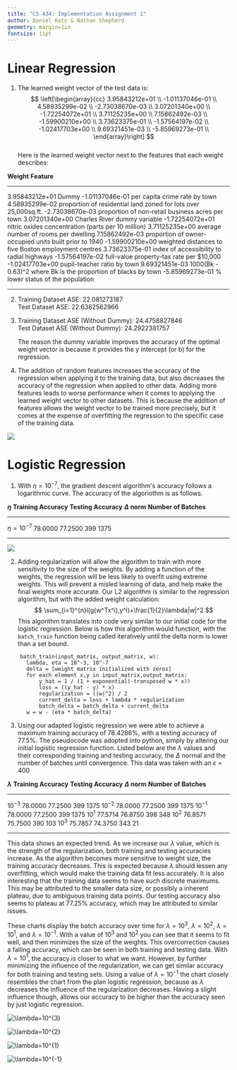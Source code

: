 ```yaml
---
title: "CS 434: Implementation Assignment 1"
author: Daniel Kato & Nathan Shepherd
geometry: margin=1in
fontsize: 11pt
---
```


# Linear Regression
1. The learned weight vector of the test data is:
            $$
            \left[\begin{array}{cc}
            3.95843212e+01 \\
            -1.01137046e-01 \\
            4.58935299e-02 \\
            -2.73038670e-03 \\
            3.07201340e+00 \\
            -1.72254072e+01 \\
            3.71125235e+00 \\
            7.15862492e-03 \\
            -1.59900210e+00 \\
            3.73623375e-01 \\
            -1.57564197e-02 \\
            -1.02417703e+00 \\
            9.69321451e-03 \\
            -5.85969273e-01 \\
            \end{array}\right]
            $$    
  Here is the learned weight vector next to the features that each weight describes:

**Weight**          **Feature**
-----------------   -----------------------------------------------------------------
3.95843212e+01      Dummy
-1.01137046e-01     per capita crime rate by town
4.58935299e-02      proportion of residential land zoned for lots over 25,000sq.ft.
-2.73038670e-03     proportion of non-retail business acres per town
3.07201340e+00      Charles River dummy variable
-1.72254072e+01     nitric oxides concentration (parts per 10 million)
3.71125235e+00      average number of rooms per dwelling
7.15862492e-03      proportion of owner-occupied units built prior to 1940
-1.59900210e+00     weighted distances to five Boston employment centres
3.73623375e-01      index of accessibility to radial highways
-1.57564197e-02     full-value property-tax rate per $10,000
-1.02417703e+00     pupil-teacher ratio by town
9.69321451e-03      1000(Bk - 0.63)^2 where Bk is the proportion of blacks by town
-5.85969273e-01     % lower status of the population
-----------------  ------------------------------------------------------------------


2. Training Dataset ASE: 22.081273187 \
Test Dataset ASE: 22.6382562966

3. Training Dataset ASE (Without Dummy): 24.4758827846 \
   Test Dataset ASE (Without Dummy): 24.2922381757

   The reason the dummy variable improves the accuracy of the optimal weight vector is because it provides the y intercept (or b) for the regression.

4. The addition of random features increases the accuracy of the regression when applying it to the training data, but also decreases the accuracy of the regression when applied to other data. Adding more features leads to worse performance when it comes to applying the learned weight vector to other datasets. This is because the addition of features allows the weight vector to be trained more precisely, but it comes at the expense of overfitting the regression to the specific case of the training data.

![](./img/ASE_plot.png)


# Logistic Regression

1.  With $\eta = 10 ^{-7}$, the gradient descent algorithm's accuracy follows a logarithmic curve. The accuracy of the algoriothm is as follows.

**$\eta$**           **Training Accuracy**   **Testing Accuracy**  **$\Delta$ norm** **Number of Batches**
-------------------  -------                 -------               ---              ----
$\eta = 10^{-7}$     78.0000                 77.2500               399              1375
-------------------  -------                 -------               ---              ----

![](./img/Batch_Accuracy_Plot.png)

2. Adding regularization will allow the algorithm to train with more sensitivity to the size of the weights.  By adding a function of the weights, the regression will be less likely to overfit using extreme weights.  This will prevent a misled learning of data, and help make the final weights more accurate.  Our L2 algorithm is similar to the regression algorithm, but with the added weight calculation:
 $$ \sum_{i=1}^{n}l(g(w^Tx^i),y^i)+\frac{1}{2}\lambda|w|^2 $$
This algorithm translates into code very similar to our initial code for the logistic regression. Below is how this algorithm would function, with the `batch_train` function being called iteratively until the delta norm is lower than a set bound.

```
    batch_train(input_matrix, output_matrix, w):
      lambda, eta = 10^-3, 10^-7
      delta = [weight matrix initialized with zeros]
      for each element x,y in input_matrix,output_matrix:
          y_hat = 1 / (1 + exponential(-transposed w * x))
          loss = ((y_hat - y) * x)
          regularization = (|w|^2) / 2
          current_delta = loss + lambda * regularization
          batch_delta = batch_delta + current_delta
      w = w - (eta * batch_delta)
```

3. Using our adapted logistic regression we were able to achieve a maximum training accuracy of 78.4286%, with a testing accuracy of 77.5%.  The pseudocode was adopted into python, simply by altering our initial logistic regression function.  Listed below are the $\lambda$ values and their corresponding training and testing accuracy, the $\Delta$ normal and the number of batches until convergence.  This data was taken with an $\epsilon = 400$

**$\lambda$**         **Training Accuracy**   **Testing Accuracy**  **$\Delta$ norm** **Number of Batches**
-------------------  -------                 -------               ---              ----
$10^{-3}$            78.0000                 77.2500               399              1375
$10^{-2}$            78.0000                 77.2500               399              1375
$10^{-1}$            78.0000                 77.2500               399              1375
$10^{1}$             77.5714                 76.8750               398              348
$10^{2}$             76.8571                 75.7500               390              103
$10^{3}$             75.7857                 74.3750               343              21
-------------------  -------                 -------               ---              ----

This data shows an expected trend.  As we increase our $\lambda$ value, which is the strength of the regularization, both training and testing accuracies increase.  As the algorithm becomes more sensitive to weight size, the training accuracy decreases.  This is expected because $\lambda$ should lessen any overfitting, which would make the training data fit less accurately.  It is also interesting that the training data seems to have such discrete maximums.  This may be attributed to the smaller data size, or possibly a inherent plateau, due to ambiguous training data points.  Our testing accuracy also seems to plateau at 77.25% accuracy, which may be attributed to similar issues.

These charts display the batch accuracy over time for $\lambda=10^3$, $\lambda=10^2$, $\lambda=10^1$, and $\lambda=10^{-1}$.  With a value of $10^3$ and $10^2$ you can see that it seems to fit well, and then minimizes the size of the weights.  This overcorrection causes a falling accuracy, which can be seen in both training and testing data.  With $\lambda=10^1$, the accuracy is closer to what we want.  However, by further minimizing the influence of the regularization, we can get similar accuracy for both training and testing sets.  Using a value of $\lambda=10^{-1}$ the chart closely resembles the chart from the plan logistic regression, because as $\lambda$ decreases the influence of the regularization decreases.  Having a slight influence though, allows our accuracy to be higher than the accuracy seen by just logistic regression.

![$\lambda=10^{3}$](./img/lam=10^3.png)

![$\lambda=10^{2}$](./img/lam=10^2.png)

![$\lambda=10^{1}$](./img/lam=10^1.png)

![$\lambda=10^{-1}$](./img/lam=10^-1.png)
